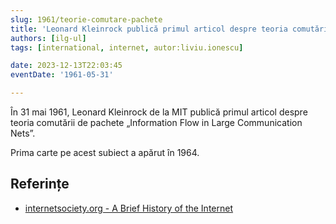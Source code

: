 ```yaml
---
slug: 1961/teorie-comutare-pachete
title: 'Leonard Kleinrock publică primul articol despre teoria comutării de pachete'
authors: [ilg-ul]
tags: [international, internet, autor:liviu.ionescu]

date: 2023-12-13T22:03:45
eventDate: '1961-05-31'

---
```


În 31 mai 1961, Leonard Kleinrock de la MIT publică primul articol
despre teoria comutării de pachete „Information Flow in Large
Communication Nets”.

<!-- truncate -->

Prima carte pe acest subiect a apărut în 1964.

## Referințe

- [internetsociety.org - A Brief History of the Internet](https://www.internetsociety.org/internet/history-internet/brief-history-internet/)
